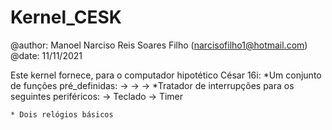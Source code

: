 # Kernel_CESK
@author: Manoel Narciso Reis Soares Filho	(narcisofilho1@hotmail.com)
@date: 11/11/2021


Este kernel fornece, para o computador hipotético César 16i:
	*Um conjunto de funções pré_definidas:
		->
		->
		->
	*Tratador de interrupções para os seguintes periféricos:
		-> Teclado
		-> Timer

	* Dois relógios básicos


